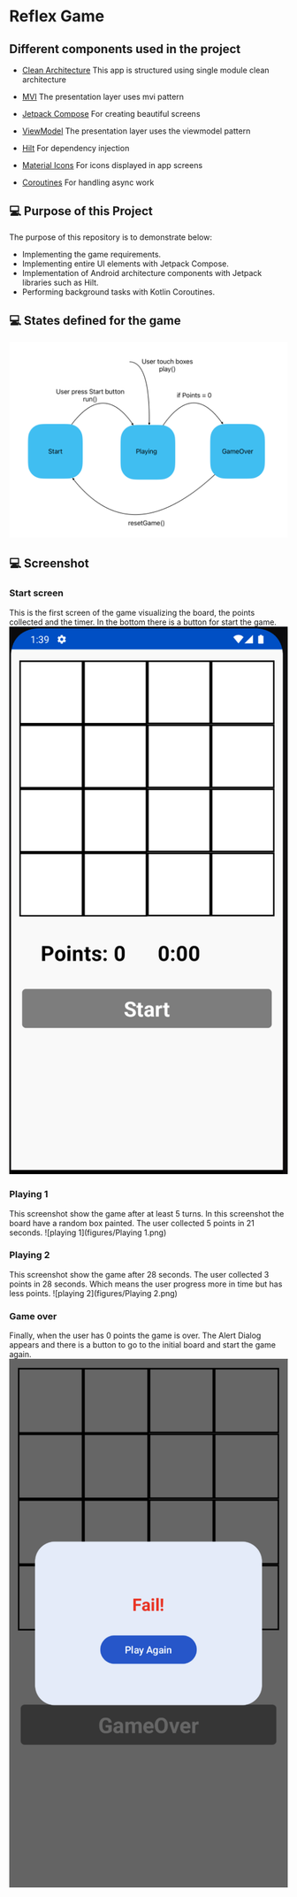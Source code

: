 # Reflex Game

## Different components used in the project 

- [Clean Architecture][architecture] This app is structured using single module clean architecture

- [MVI][mvi] The presentation layer uses mvi pattern

- [Jetpack Compose][compose] For creating beautiful screens

- [ViewModel][viewmodel] The presentation layer uses the viewmodel pattern

- [Hilt][hilt] For dependency injection

- [Material Icons][icons] For icons displayed in app screens

- [Coroutines][coroutines] For handling async work


  [architecture]: https://blog.cleancoder.com/uncle-bob/2012/08/13/the-clean-architecture.html
  [mvi]: https://developer.android.com/topic/architecture
  [compose]: https://developer.android.com/jetpack/compose?gclid=CjwKCAjwyIKJBhBPEiwAu7zll9bjLDRqSH7XtNL-G0txRAeT_QLCcws-_VYPI9Ea-cxFzEC69YbslxoC6BEQAvD_BwE&gclsrc=aw.ds
  [viewmodel]: https://developer.android.com/topic/libraries/architecture/viewmodel
  [hilt]: https://developer.android.com/training/dependency-injection/hilt-android
  [icons]: https://fonts.google.com/icons?selected=Material+Icons
  [coroutines]: https://developer.android.com/kotlin/coroutines




## 💻 Purpose of this Project
The purpose of this repository is to demonstrate below:

- Implementing the game requirements.
- Implementing entire UI elements with Jetpack Compose.
- Implementation of Android architecture components with Jetpack libraries such as Hilt.
- Performing background tasks with Kotlin Coroutines.

## 💻 States defined for the game
![states](figures/GameStates.png)

## 💻 Screenshot
###  Start screen
This is the first screen of the game visualizing the board, the points collected and the timer. In the bottom there is a button for start the game.
![start](figures/Start.png)

###  Playing 1
This screenshot show the game after at least 5 turns. In this screenshot the board have a random box painted. The user collected 5 points in 21 seconds.
![playing 1](figures/Playing 1.png)

###  Playing 2
This screenshot show the game after 28 seconds. The user collected 3 points in 28 seconds. Which means the user progress more in time but has less points.
![playing 2](figures/Playing 2.png)

###  Game over
Finally, when the user has 0 points the game is over. The Alert Dialog appears and there is a button to go to the initial board and start the game again. 
![gameover](figures/GameOver.png)
